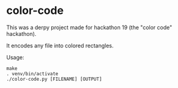 color-code
==========

This was a derpy project made for hackathon 19 (the "color code" hackathon).

It encodes any file into colored rectangles.


Usage:

```
make
. venv/bin/activate
./color-code.py [FILENAME] [OUTPUT]
```
